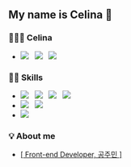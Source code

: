 ## My name is Celina 🌴

### 🙋🏻‍♀️ Celina
*  <span><a href="https://github/rhdwnals1"><img src="https://img.shields.io/badge/Github-181717?style=for-the-badge&logo=Github&logoColor=white"/></a> &nbsp; <a href="mailto:reo.momm@gmail.com"><img src="https://img.shields.io/badge/Gmail-EA4335?style=for-the-badge&logo=Gmail&logoColor=white"/></a> &nbsp; <a href="https://velog.io/@rhdwnals1"><img src="https://img.shields.io/badge/Velog-20C997?style=for-the-badge&logo=Velog&logoColor=white"/></a></span>
  
### ✍🏻 Skills

* <span><img src="https://img.shields.io/badge/JavaScript-FFCA28?style=for-the-badge&logo=JavaScript&logoColor=white"/> &nbsp; <img src="https://img.shields.io/badge/TypeScript-3178C6?style=for-the-badge&logo=TypeScript&logoColor=white"/> &nbsp; <img src="https://img.shields.io/badge/Svelte-FF3E00?style=for-the-badge&logo=Svelte&logoColor=white"/> &nbsp; <img src="https://img.shields.io/badge/Nextjs-000000?style=for-the-badge&logo=Next.js&logoColor=white"/></span> 
* <span> <img src="https://img.shields.io/badge/HTML5-E34F26?style=for-the-badge&logo=HTML5&logoColor=white"/> &nbsp; <img src="https://img.shields.io/badge/CSS3-3178C6?style=for-the-badge&logo=CSS3&logoColor=white"/></span> 
* <span><img src="https://img.shields.io/badge/Amazon-FF9900?style=for-the-badge&logo=Amazon&logoColor=white"/> </span>

### 💡 About me

* <span><a href="https://www.notion.so/geolmii/Front-end-Developer-c2a7aab9fd194a7ebfc6836aad07904b">[ Front-end Developer, 공주민 ]</span>








<!--
**rhdwnals1/rhdwnals1** is a ✨ _special_ ✨ repository because its `README.md` (this file) appears on your GitHub profile.

Here are some ideas to get you started:

- 🔭 I’m currently working on ...
- 🌱 I’m currently learning ...
- 👯 I’m looking to collaborate on ...
- 🤔 I’m looking for help with ...
- 💬 Ask me about ...
- 📫 How to reach me: ...
- 😄 Pronouns: ...
- ⚡ Fun fact: ...
-->
